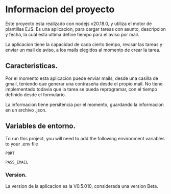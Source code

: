 # Informacion del proyecto

Este proyecto esta realizado con nodejs v20.18.0, y utiliza el motor de plantillas EJS. Es una aplicacion, para cargar tareas con asunto, descripcion y fecha, la cual esta ultima define tiempo para el aviso por mail.

La aplicacion tiene la capacidad de cada cierto tiempo, revisar las tareas y enviar un mail de aviso, a los mails elegidos al momento de crear la tarea.

## Caracteristicas.

Por el momento esta aplicacion puede enviar mails, desde una casilla de gmail, teniendo que generar una contraseña desde el propio mail. No tiene implementado todavia que la tarea se pueda reprogramar, con el tiempo definido desde el formulario.

La informacion tiene persitencia por el momento, guardando la informacion en un archivo .json.




## Variables de entorno.

To run this project, you will need to add the following environment variables to your .env file

`PORT`

`PASS_EMAIL`


### Version.

La version de la aplicacion es la V0.5.010, considerada una version Beta.